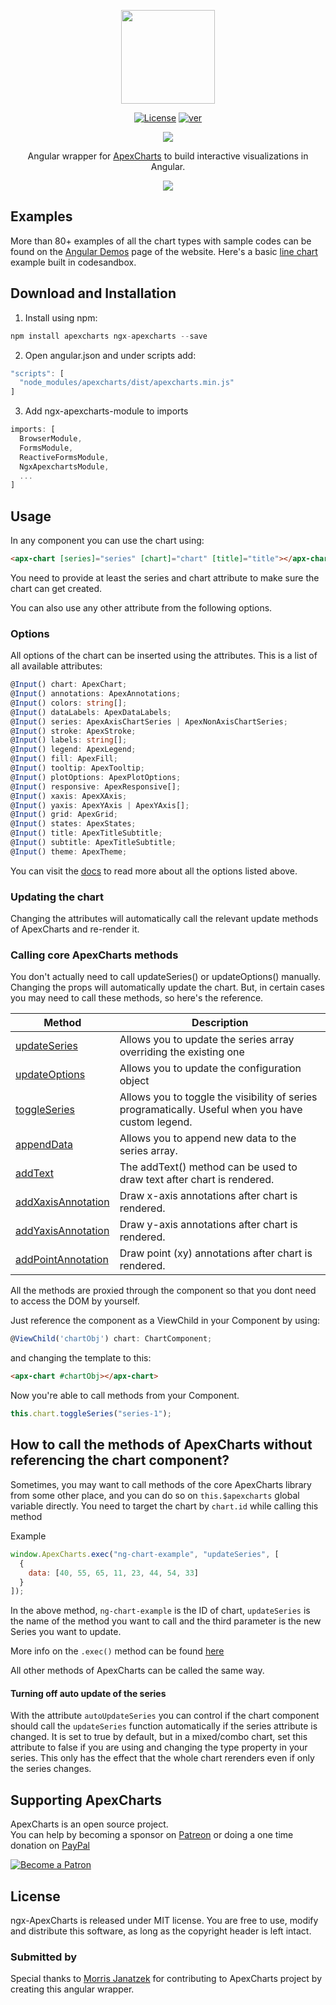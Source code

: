 <p align="center">
  <img src="https://apexcharts.com/media/ng-apexcharts.png" height="150" />
</p>

<p align="center">
  <a href="https://github.com/apexcharts/ng-apexcharts/blob/master/LICENSE"><img src="https://img.shields.io/badge/License-MIT-brightgreen.svg" alt="License"></a>
  <a href="https://www.npmjs.com/package/ng-apexcharts"><img src="https://img.shields.io/npm/v/ng-apexcharts.svg" alt="ver"></a>
</p>

<p align="center">
  <a href="https://twitter.com/intent/tweet?text=ng-ApexCharts%20An%20Angular%20Chart%20library%20built%20on%20ApexCharts.js&url=https://www.apexcharts.com&hashtags=javascript,charts,angular,apexcharts"><img src="https://img.shields.io/twitter/url/http/shields.io.svg?style=social"> </a>
</p>

<p align="center">Angular wrapper for <a href="https://github.com/apexcharts/apexcharts.js">ApexCharts</a> to build interactive visualizations in Angular.</p>

<p align="center"><a href="https://apexcharts.com/angular-chart-demos/"><img src="https://apexcharts.com/media/apexcharts-banner.png"></a></p>

## Examples

More than 80+ examples of all the chart types with sample codes can be found on the <a href="https://apexcharts.com/angular-chart-demos/">Angular Demos</a> page of the website. Here's a basic <a href="https://codesandbox.io/s/apx-line-basic-o2mwb">line chart</a> example built in codesandbox.

## Download and Installation

1. Install using npm:

```ts
npm install apexcharts ngx-apexcharts --save
```

2. Open angular.json and under scripts add:

```ts
"scripts": [
  "node_modules/apexcharts/dist/apexcharts.min.js"
]
```

3. Add ngx-apexcharts-module to imports

```ts
imports: [
  BrowserModule,
  FormsModule,
  ReactiveFormsModule,
  NgxApexchartsModule,
  ...
]
```

## Usage

In any component you can use the chart using:

```html
<apx-chart [series]="series" [chart]="chart" [title]="title"></apx-chart>
```

You need to provide at least the series and chart attribute to make sure the
chart can get created.

You can also use any other attribute from the following options.

### Options

All options of the chart can be inserted using the attributes.
This is a list of all available attributes:

```ts
@Input() chart: ApexChart;
@Input() annotations: ApexAnnotations;
@Input() colors: string[];
@Input() dataLabels: ApexDataLabels;
@Input() series: ApexAxisChartSeries | ApexNonAxisChartSeries;
@Input() stroke: ApexStroke;
@Input() labels: string[];
@Input() legend: ApexLegend;
@Input() fill: ApexFill;
@Input() tooltip: ApexTooltip;
@Input() plotOptions: ApexPlotOptions;
@Input() responsive: ApexResponsive[];
@Input() xaxis: ApexXAxis;
@Input() yaxis: ApexYAxis | ApexYAxis[];
@Input() grid: ApexGrid;
@Input() states: ApexStates;
@Input() title: ApexTitleSubtitle;
@Input() subtitle: ApexTitleSubtitle;
@Input() theme: ApexTheme;
```

You can visit the [docs](https://apexcharts.com/docs/) to read more about all the options listed above.

### Updating the chart

Changing the attributes will automatically call the relevant update methods of ApexCharts and re-render it.

### Calling core ApexCharts methods

You don't actually need to call updateSeries() or updateOptions() manually. Changing the props will automatically update the chart. But, in certain cases you may need to call these methods, so here's the reference.

| Method                                                                                   | Description                                                                                        |
| ---------------------------------------------------------------------------------------- | -------------------------------------------------------------------------------------------------- |
| <a href="https://apexcharts.com/docs/methods/#updateSeries">updateSeries</a>             | Allows you to update the series array overriding the existing one                                  |
| <a href="https://apexcharts.com/docs/methods/#updateOptions">updateOptions</a>           | Allows you to update the configuration object                                                      |
| <a href="https://apexcharts.com/docs/methods/#toggleSeries">toggleSeries</a>             | Allows you to toggle the visibility of series programatically. Useful when you have custom legend. |
| <a href="https://apexcharts.com/docs/methods/#appendData">appendData</a>                 | Allows you to append new data to the series array.                                                 |
| <a href="https://apexcharts.com/docs/methods/#addtext">addText</a>                       | The addText() method can be used to draw text after chart is rendered.                             |
| <a href="https://apexcharts.com/docs/methods/#addxaxisannotation">addXaxisAnnotation</a> | Draw x-axis annotations after chart is rendered.                                                   |
| <a href="https://apexcharts.com/docs/methods/#addyaxisannotation">addYaxisAnnotation</a> | Draw y-axis annotations after chart is rendered.                                                   |
| <a href="https://apexcharts.com/docs/methods/#addpointannotation">addPointAnnotation</a> | Draw point (xy) annotations after chart is rendered.                                               |

All the methods are proxied through the component so that you dont need to access the DOM by yourself.

Just reference the component as a ViewChild in your Component by using:

```ts
@ViewChild('chartObj') chart: ChartComponent;
```

and changing the template to this:

```html
<apx-chart #chartObj></apx-chart>
```

Now you're able to call methods from your Component.

```javascript
this.chart.toggleSeries("series-1");
```

## How to call the methods of ApexCharts without referencing the chart component?

Sometimes, you may want to call methods of the core ApexCharts library from some other place, and you can do so on `this.$apexcharts` global variable directly. You need to target the chart by <code>chart.id</code> while calling this method

Example

```js
window.ApexCharts.exec("ng-chart-example", "updateSeries", [
  {
    data: [40, 55, 65, 11, 23, 44, 54, 33]
  }
]);
```

In the above method, `ng-chart-example` is the ID of chart, `updateSeries` is the name of the method you want to call and the third parameter is the new Series you want to update.

More info on the `.exec()` method can be found <a href="https://apexcharts.com/docs/methods/#exec">here</a>

All other methods of ApexCharts can be called the same way.

#### Turning off auto update of the series

With the attribute `autoUpdateSeries` you can control if the chart component should call the `updateSeries` function automatically if the series attribute is changed. It is set to true by default, but in a mixed/combo chart, set this attribute to false if you are using and changing the type property in your series. This only has the effect that the whole chart rerenders even if only the series changes.

## Supporting ApexCharts

ApexCharts is an open source project. <br /> You can help by becoming a sponsor on <a href="https://patreon.com/junedchhipa">Patreon</a> or doing a one time donation on <a href="https://paypal.me/junedchhipa">PayPal</a> <br />

<a href="https://patreon.com/junedchhipa"><img src="https://c5.patreon.com/external/logo/become_a_patron_button.png" alt="Become a Patron" /> </a>

## License

ngx-ApexCharts is released under MIT license. You are free to use, modify and distribute this software, as long as the copyright header is left intact.

### Submitted by

Special thanks to [Morris Janatzek](http://morrisj.net) for contributing to ApexCharts project by creating this angular wrapper.
